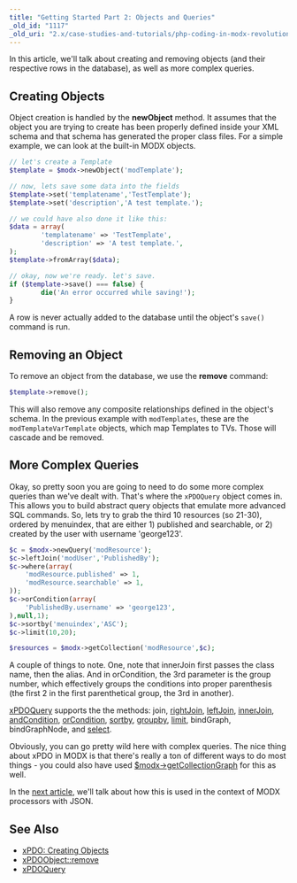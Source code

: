 ```yaml
---
title: "Getting Started Part 2: Objects and Queries"
_old_id: "1117"
_old_uri: "2.x/case-studies-and-tutorials/php-coding-in-modx-revolution,-pt.-i/php-coding-in-modx-revolution,-pt.-ii"
---
```


In this article, we'll talk about creating and removing objects (and their respective rows in the database), as well as more complex queries.

## Creating Objects

Object creation is handled by the **newObject** method. It assumes that the object you are trying to create has been properly defined inside your XML schema and that schema has generated the proper class files. For a simple example, we can look at the built-in MODX objects.

``` php
// let's create a Template
$template = $modx->newObject('modTemplate');

// now, lets save some data into the fields
$template->set('templatename','TestTemplate');
$template->set('description','A test template.');

// we could have also done it like this:
$data = array(
        'templatename' => 'TestTemplate',
        'description' => 'A test template.',
);
$template->fromArray($data);

// okay, now we're ready. let's save.
if ($template->save() === false) {
        die('An error occurred while saving!');
}
```

A row is never actually added to the database until the object's `save()` command is run.

## Removing an Object

To remove an object from the database, we use the **remove** command:

``` php
$template->remove();
```

This will also remove any composite relationships defined in the object's schema. In the previous example with `modTemplates`, these are the `modTemplateVarTemplate` objects, which map Templates to TVs. Those will cascade and be removed.

## More Complex Queries

Okay, so pretty soon you are going to need to do some more complex queries than we've dealt with. That's where the `xPDOQuery` object comes in. This allows you to build abstract query objects that emulate more advanced SQL commands. So, lets try to grab the third 10 resources (so 21-30), ordered by menuindex, that are either 1) published and searchable, or 2) created by the user with username 'george123'.

``` php
$c = $modx->newQuery('modResource');
$c->leftJoin('modUser','PublishedBy');
$c->where(array(
    'modResource.published' => 1,
    'modResource.searchable' => 1,
));
$c->orCondition(array(
    'PublishedBy.username' => 'george123',
),null,1);
$c->sortby('menuindex','ASC');
$c->limit(10,20);

$resources = $modx->getCollection('modResource',$c);
```

A couple of things to note. One, note that innerJoin first passes the class name, then the alias. And in orCondition, the 3rd parameter is the group number, which effectively groups the conditions into proper parenthesis (the first 2 in the first parenthetical group, the 3rd in another).

[xPDOQuery](extending-modx/xpdo/class-reference/xpdoquery "xPDOQuery") supports the the methods: join, [rightJoin](extending-modx/xpdo/class-reference/xpdoquery/xpdoquery.rightjoin "xPDOQuery.rightJoin"), [leftJoin](extending-modx/xpdo/class-reference/xpdoquery/xpdoquery.leftjoin "xPDOQuery.leftJoin"), [innerJoin](extending-modx/xpdo/class-reference/xpdoquery/xpdoquery.innerjoin "xPDOQuery.innerJoin"), [andCondition](extending-modx/xpdo/class-reference/xpdoquery/xpdoquery.andcondition "xPDOQuery.andCondition"), [orCondition](extending-modx/xpdo/class-reference/xpdoquery/xpdoquery.orcondition "xPDOQuery.orCondition"), [sortby](extending-modx/xpdo/class-reference/xpdoquery/xpdoquery.sortby "xPDOQuery.sortby"), [groupby](extending-modx/xpdo/class-reference/xpdoquery/xpdoquery.groupby "xPDOQuery.groupby"), [limit](extending-modx/xpdo/class-reference/xpdoquery/xpdoquery.limit "xPDOQuery.limit"), bindGraph, bindGraphNode, and [select](extending-modx/xpdo/class-reference/xpdoquery/xpdoquery.select "xPDOQuery.select").

Obviously, you can go pretty wild here with complex queries. The nice thing about xPDO in MODX is that there's really a ton of different ways to do most things - you could also have used [$modx->getCollectionGraph](extending-modx/xpdo/retrieving-objects/graphs "getCollectionGraph") for this as well.

In the [next article](extending-modx/getting-started/tutorial/part-3 "PHP Coding in MODX Revolution, Pt. III"), we'll talk about how this is used in the context of MODX processors with JSON.

## See Also

- [xPDO: Creating Objects](extending-modx/xpdo/creating-objects "Creating Objects")
- [xPDOObject::remove](extending-modx/xpdo/class-reference/xpdoobject/persistence-methods/remove "remove")
- [xPDOQuery](extending-modx/xpdo/class-reference/xpdoquery "xPDOQuery")
